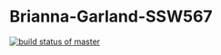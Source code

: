 # Brianna-Garland-SSW567

[![build status of master](https://travis-ci.com/briannapgarland/Brianna-Garland-SSW567.svg?branch=master)](https://travis-ci.com/briannapgarland/Brianna-Garland-SSW567)
